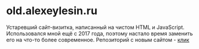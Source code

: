 # old.alexeylesin.ru

Устаревший сайт-визитка, написанный на чистом HTML и JavaScript. Использовался мной ещё с 2017 года, поэтому настало время заменить его на что-то более современное. Репозиторий с новым сайтом - [клик](https://github.com/alexeylesin/website) 
